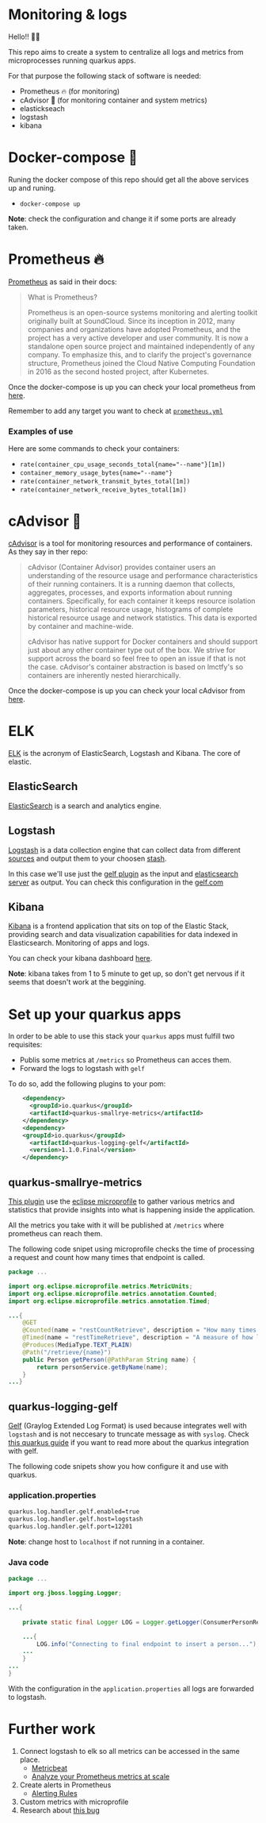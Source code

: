 # Monitoring & logs

Hello!! :wave::wave:

This repo aims to create a system to centralize all logs and metrics from microprocesses running quarkus apps.

For that purpose the following stack of software is needed:
 * Prometheus :fire: (for monitoring)
 * cAdvisor  :owl: (for monitoring container and system metrics)
 * elastickseach
 * logstash
 * kibana

 # Docker-compose :whale:

 Runing the docker compose of this repo should get all the above services up and runing.
  * `docker-compose up`

**Note**: check the configuration and change it if some ports are already taken.

# Prometheus :fire:

[Prometheus](https://prometheus.io/) as said in their docs:
>What is Prometheus?
>
>Prometheus is an open-source systems monitoring and alerting toolkit originally built at SoundCloud. Since its inception in 2012, many companies and organizations have adopted Prometheus, and the project has a very active developer and user community. It is now a standalone open source project and maintained independently of any company. To emphasize this, and to clarify the project's governance structure, Prometheus joined the Cloud Native Computing Foundation in 2016 as the second hosted project, after Kubernetes.

Once the docker-compose is up you can check your local prometheus from [here](localhost:9090).

Remember to add any target you want to check at [`prometheus.yml`](prometheus/prometheus.yml)

### Examples of use
 Here are some commands to check your containers:
 * `rate(container_cpu_usage_seconds_total{name="--name"}[1m])`
 * `container_memory_usage_bytes{name="--name"}`
 * `rate(container_network_transmit_bytes_total[1m])`
 * `rate(container_network_receive_bytes_total[1m])`

# cAdvisor :owl:
[cAdvisor](https://github.com/google/cadvisor) is a tool for monitoring resources and performance of containers. As they say in ther repo:

>cAdvisor (Container Advisor) provides container users an understanding of the resource usage and performance characteristics of their running containers. It is a running daemon that collects, aggregates, processes, and exports information about running containers. Specifically, for each container it keeps resource isolation parameters, historical resource usage, histograms of complete historical resource usage and network statistics. This data is exported by container and machine-wide.
>
>cAdvisor has native support for Docker containers and should support just about any other container type out of the box. We strive for support across the board so feel free to open an issue if that is not the case. cAdvisor's container abstraction is based on lmctfy's so containers are inherently nested hierarchically.

Once the docker-compose is up you can check your local cAdvisor from [here](localhost:8888).

# ELK

[ELK](https://www.elastic.co/what-is/elk-stack) is the acronym of ElasticSearch, Logstash and Kibana. The core of elastic.
## ElasticSearch
[ElasticSearch](https://www.elastic.co/) is a search and analytics engine.
## Logstash
[Logstash](https://www.elastic.co/logstash) is a data collection engine that can collect data from different [sources](https://www.elastic.co/guide/en/logstash/current/input-plugins.html) and output them to your choosen [stash](https://www.elastic.co/guide/en/logstash/current/input-plugins.html).

In this case we'll use just the [gelf plugin](https://www.elastic.co/guide/en/logstash/current/plugins-inputs-gelf.html) as the input and [elasticsearch server](https://www.elastic.co/guide/en/logstash/current/plugins-outputs-elasticsearch.html) as output. You can check this configuration in the [gelf.com](logstash/pipelines/gelf.com)
## Kibana
[Kibana](https://www.elastic.co/kibana) is a frontend application that sits on top of the Elastic Stack, providing search and data visualization capabilities for data indexed in Elasticsearch. 
Monitoring of apps and logs.

You can check your kibana dashboard [here](localhost:5601).

**Note**: kibana takes from 1 to 5 minute to get up, so don't get nervous if it seems that doesn't work at the beggining.

# Set up your quarkus apps

In order to be able to use this stack your `quarkus` apps must fulfill two requisites:
 * Publis some metrics at `/metrics` so Prometheus can acces them.
 * Forward the logs to logstash with `gelf`

To do so, add the following plugins to your pom:
```xml
    <dependency>
      <groupId>io.quarkus</groupId>
      <artifactId>quarkus-smallrye-metrics</artifactId>
    </dependency>
    <dependency>
    <groupId>io.quarkus</groupId>
      <artifactId>quarkus-logging-gelf</artifactId>
      <version>1.1.0.Final</version>
    </dependency>
```
## quarkus-smallrye-metrics
[This plugin](https://quarkus.io/guides/microprofile-metrics) use the [eclipse microprofile](https://wiki.eclipse.org/MicroProfile) to gather various metrics and statistics that provide insights into what is happening inside the application.

All the metrics you take with it will be published at `/metrics` where prometheus can reach them.

The following code snipet using microprofile checks the time of processing a request and count how many times that endpoint is called.
```java
package ...

import org.eclipse.microprofile.metrics.MetricUnits;
import org.eclipse.microprofile.metrics.annotation.Counted;
import org.eclipse.microprofile.metrics.annotation.Timed;

...{
    @GET
    @Counted(name = "restCountRetrieve", description = "How many times a person had been retrieve.")
    @Timed(name = "restTimeRetrieve", description = "A measure of how long it takes to retrieve a person.", unit = MetricUnits.MILLISECONDS)
    @Produces(MediaType.TEXT_PLAIN)
    @Path("/retrieve/{name}")
    public Person getPerson(@PathParam String name) {
        return personService.getByName(name);
    }
...}
```

## quarkus-logging-gelf
[Gelf](https://docs.graylog.org/en/3.2/pages/gelf.html) (Graylog Extended Log Format) is used because integrates well with `logstash` and is not neccesary to truncate message as with `syslog`. Check [this quarkus guide](https://quarkus.io/guides/centralized-log-management) if you want to read more about the quarkus integration with gelf.

The following code snipets show you how configure it and use with quarkus.

### application.properties
```xml
quarkus.log.handler.gelf.enabled=true
quarkus.log.handler.gelf.host=logstash
quarkus.log.handler.gelf.port=12201
```
**Note**: change host to `localhost` if not running in a container.
### Java code
```java
package ...

import org.jboss.logging.Logger;

...{
    
    private static final Logger LOG = Logger.getLogger(ConsumerPersonResource.class);

    ...{
        LOG.info("Connecting to final endpoint to insert a person...");
    ...
    }
...
}
```

With the configuration in the `application.properties` all logs are forwarded to logstash.


# Further work

1. Connect logstash to elk so all metrics can be accessed in the same place.
    * [Metricbeat](https://www.elastic.co/beats/metricbeat)
    * [Analyze your Prometheus metrics at scale](https://www.elastic.co/what-is/prometheus-monitoring)
2. Create alerts in Prometheus
    * [Alerting Rules](https://prometheus.io/docs/prometheus/latest/configuration/alerting_rules/)
3. Custom metrics with microprofile
4. Research about [this bug](https://github.com/JulianToledano/monitoring-quarkus-apps/issues/1)